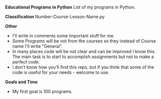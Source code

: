 
**Educational Programs in Python**
List of my programs in Python. 

**Classification**
Number-Course-Lesson-Name.py

**Other**
- I'll write in comments some important stuff for me. 
- Some Programs will be not from the courses so they instead of Course name I'll write "General".
- In many places code will be not clear and can be improved I know this. The main task is to start to accomplish assignments but not to make a perfect code.
- I don't know how you'll find this repo, but if you think that some of the code is useful for your needs - welcome to use.

**Goals and Time**
- My first goal is 100 programs. 
